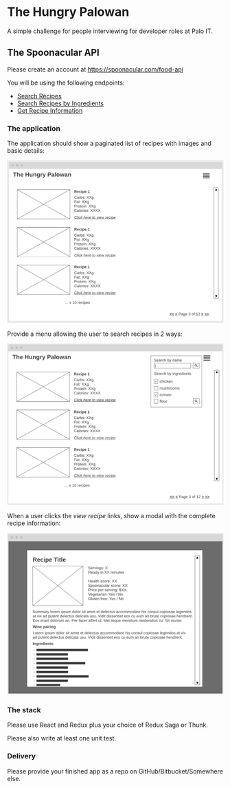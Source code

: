 # The Hungry Palowan

A simple challenge for people interviewing for developer roles at Palo IT.

## The Spoonacular API

Please create an account at https://spoonacular.com/food-api 

You will be using the following endpoints:

- [Search Recipes](https://spoonacular.com/food-api/docs#Search-Recipes-Complex)
- [Search Recipes by Ingredients](https://spoonacular.com/food-api/docs#Search-Recipes-by-Ingredients)
- [Get Recipe Information](https://spoonacular.com/food-api/docs#Get-Recipe-Information)

### The application

The application should show a paginated list of recipes with images and basic details:

![Recipe List](https://raw.githubusercontent.com/EvilJimJafar/coding-interview-challenge/main/recipe-list.png)

Provide a menu allowing the user to search recipes in 2 ways:

![Search Menu](https://raw.githubusercontent.com/EvilJimJafar/coding-interview-challenge/main/search-menu.png)

When a user clicks the *view recipe* links, show a modal with the complete recipe information:

![Recipe Detail Modal](https://raw.githubusercontent.com/EvilJimJafar/coding-interview-challenge/main/recipe-detail-modal.png)

### The stack

Please use React and Redux plus your choice of Redux Saga or Thunk.

Please also write at least one unit test.

### Delivery

Please provide your finished app as a repo on GitHub/Bitbucket/Somewhere else.
